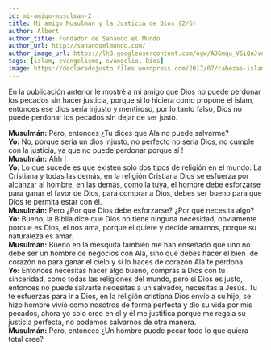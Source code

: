 ```yaml
---
id: mi-amigo-musulman-2
title: Mi amigo Musulmán y la Justicia de Dios (2/6)
author: Albert
author_title: Fundador de Sanando el Mundo
author_url: http://sanandoelmundo.com/
author_image_url: https://lh3.googleusercontent.com/ogw/ADGmqu_V6iQnJvuIOUFQJ8ebZQW6vvBd8lk0fipmF92Z
tags: [islam, evangelismo, evangelio, Dios]
image: https://declaradojusto.files.wordpress.com/2017/07/cabezas-islam-y-cristianismo.jpg
---
```


En la publicación anterior le mostré a mi amigo que Dios no puede perdonar los pecados sin hacer justicia, porque si lo hiciera como propone el islam, entonces ese dios sería injusto y mentiroso, por lo tanto falso, Dios no puede perdonar los pecados sin dejar de ser justo.

**Musulmán:** Pero, entonces ¿Tu dices que Ala no puede salvarme?  
**Yo:** No, porque seria un dios injusto, no perfecto no seria Dios, no cumple con la justicia, ya que no puede perdonar porque sí !  
**Musulmán:** Ahh !  
**Yo:** Lo que sucede es que existen solo dos tipos de religión en el mundo: La Cristiana y todas las demás, en la religión Cristiana Dios se esfuerza por alcanzar al hombre, en las demás, como la tuya, el hombre debe esforzarse para ganar el favor de Dios, para comprar a Dios, debes ser bueno para que Dios te permita estar con él.  
**Musulmán:** Pero ¿Por qué Dios debe esforzarse? ¿Por qué necesita algo?  
**Yo:** Bueno, la Biblia dice que Dios no tiene ninguna necesidad, obviamente porque es Dios, el nos ama, porque el quiere y decide amarnos, porque su naturaleza es amar.  
**Musulmán:** Bueno en la mesquita también me han enseñado que uno no debe ser un hombre de negocios con Ala, sino que debes hacer el bien  de corazón no para ganar el cielo y si lo haces de corazón Ala te perdona.  
**Yo:** Entonces necesitas hacer algo bueno, compras a Dios con tu sinceridad, como todas las religiones del mundo, pero si Dios es justo, entonces no puede salvarte necesitas a un salvador, necesitas a Jesús. Tu te esfuerzas para ir a Dios, en la religión cristiana Dios envío a su hijo, se hizo hombre vivió como nosotros de forma perfecta y dio su vida por mis pecados, ahora yo solo creo en el y él me justifica porque me regala su justicia perfecta, no podemos salvarnos de otra manera.  
**Musulmán:** Pero, entonces ¿Un hombre puede pecar todo lo que quiera total cree?
